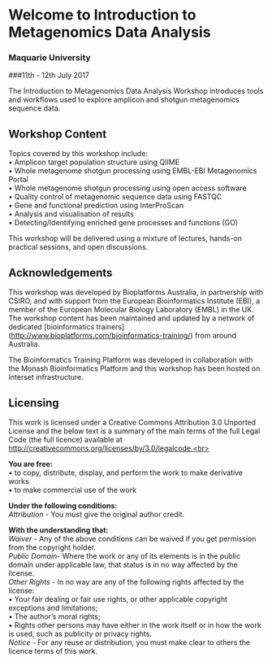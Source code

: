 # Welcome to Introduction to Metagenomics Data Analysis
### Maquarie University 
###11th - 12th July 2017
<br>

The Introduction to Metagenomics Data Analysis Workshop introduces tools and workflows used to explore amplicon and shotgun metagenomics sequence data.

## Workshop Content
Topics covered by this workshop include:  <br>
• Amplicon target population structure using QIIME <br>
• Whole metagenome shotgun processing using EMBL-EBI Metagenomics Portal<br>
• Whole metagenome shotgun processing using open access software  <br>
• Quality control of metagenomic sequence data using FASTQC  <br>
• Gene and functional prediction using InterProScan  <br>
• Analysis and visualisation of results  <br>
• Detecting/Identifying enriched gene processes and functions (GO)  <br>

This workshop will be delivered using a mixture of lectures, hands-on practical sessions, and open discussions.

## Acknowledgements
This workshop was developed by Bioplatforms Australia, in partnership with CSIRO, and with support from the European Bioinformatics Institute (EBI), a member of the European Molecular Biology Laboratory (EMBL) in the UK. The workshop content has been maintained and updated by a network of dedicated [bioinformatics trainers] (http://www.bioplatforms.com/bioinformatics-training/) from around Australia.

The Bioinformatics Training Platform was developed in collaboration with the Monash Bioinformatics Platform and this workshop has been hosted on Interset infrastructure.

## Licensing
This work is licensed under a Creative Commons Attribution 3.0 Unported License and the below text is a summary of the main terms of the full Legal Code (the full licence) available at http://creativecommons.org/licenses/by/3.0/legalcode.<br>

**You are free:**  <br>
• to copy, distribute, display, and perform the work to make derivative works  <br>
• to make commercial use of the work  <br>

**Under the following conditions:**  <br>
*Attribution* - You must give the original author credit.  <br>

**With the understanding that:** <br>
*Waiver* - Any of the above conditions can be waived if you get permission from the copyright holder. <br>
*Public Domain*- Where the work or any of its elements is in the public domain under applicable law, that status is in no way affected by the license. <br>
*Other Rights* - In no way are any of the following rights affected by the license: <br>
• Your fair dealing or fair use rights, or other applicable copyright exceptions and limitations;<br>
• The author’s moral rights;<br>
• Rights other persons may have either in the work itself or in how the work is used, such as publicity or privacy rights.<br>
*Notice* - For any reuse or distribution, you must make clear to others the licence terms of this work.<br>
